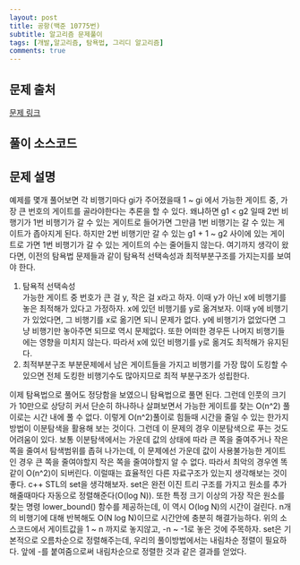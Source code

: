 ```yaml
---
layout: post
title: 공항(백준 10775번)
subtitle: 알고리즘 문제풀이
tags: [개발,알고리즘, 탐욕법, 그리디 알고리즘]
comments: true
---    
```


## 문제 출처  
<a href="https://www.acmicpc.net/problem/10775"> 문제 링크 </a>

## 풀이 소스코드  
<script src="https://gist.github.com/overflow218/84850e06efe2d3180fa05211ab5586f3.js"></script>

## 문제 설명
예제를 몇개 풀어보면 각 비행기마다 gi가 주어졌을때 1 ~ gi 에서 가능한 게이트 중, 가장 큰 번호의 게이트를 골라야한다는 추론을 할 수 있다. 왜냐하면 g1 < g2 일때 2번 비행기가 1번 비행기가 갈 수 있는 게이트로 들어가면 그만큼 1번 비행기는 갈 수 있는 게이트가 좁아지게 된다. 하지만 2번 비행기만 갈 수 있는 g1 + 1 ~ g2 사이에 있는 게이트로 가면 1번 비행기가 갈 수 있는 게이트의 수는 줄어들지 않는다. 여기까지 생각이 왔다면, 이전의 탐욕법 문제들과 같이 탐욕적 선택속성과 최적부분구조를 가지는지를 보여야 한다. 
1. 탐욕적 선택속성  
가능한 게이트 중 번호가 큰 걸 y, 작은 걸 x라고 하자. 이때 y가 아닌 x에 비행기를 놓은 최적해가 있다고 가정하자. x에 있던 비행기를 y로 옮겨보자. 이때 y에 비행기가 있었다면, 그 비행기를 x로 옮기면 되니 문제가 없다. y에 비행기가 없었다면 그냥 비행기만 놓아주면 되므로 역시 문제없다. 또한 어떠한 경우든 나머지 비행기들에는 영향을 미치지 않는다. 따라서 x에 있던 비행기를 y로 옮겨도 최적해가 유지된다. 
2. 최적부분구조
부분문제에서 남은 게이트들을 가지고 비행기를 가장 많이 도킹할 수 있으면 전체 도킹한 비행기수도 많아지므로 최적 부분구조가 성립한다.    




이제 탐욕법으로 풀어도 정당함을 보였으니 탐욕법으로 풀면 된다. 그런데 인풋의 크기가 10만으로 상당히 커서 단순히 하나하나 살펴보면서 가능한 게이트를 찾는 O(n^2) 풀이로는 시간 내에 풀 수 없다. 이렇게 O(n^2)풀이로 힘들때 시간을 줄일 수 있는 한가지 방법이 이분탐색을 활용해 보는 것이다. 그런데 이 문제의 경우 이분탐색으로 푸는 것도 어려움이 있다. 보통 이분탐색에서는 가운데 값의 상태에 따라 큰 쪽을 줄여주거나 작은 쪽을 줄여서 탐색범위를 좁혀 나가는데, 이 문제에선 가운데 값이 사용불가능한 게이트인 경우 큰 쪽을 줄여야할지 작은 쪽을 줄여야할지 알 수 없다. 따라서 최악의 경우엔 똑같이 O(n^2)이 되버린다. 이럴때는 효율적인 다른 자료구조가 있는지 생각해보는 것이 좋다. c++ STL의 set을 생각해보자. set은 완전 이진 트리 구조를 가지고 원소를 추가해줄때마다 자동으로 정렬해준다(O(log N)). 또한 특정 크기 이상의 가장 작은 원소를 찾는 명령 lower_bound() 함수를 제공하는데, 이 역시 O(log N)의 시간이 걸린다. n개의 비행기에 대해 반복해도 O(N log N)이므로 시간안에 충분히 해결가능하다. 위의 소스코드에서 게이트값을 1 ~ n 까지로 놓지않고, -n ~ -1로 놓은 것에 주목하자. set은 기본적으로 오름차순으로 정렬해주는데, 우리의 풀이방법에서는 내림차순 정렬이 필요하다. 앞에 -를 붙여줌으로써 내림차순으로 정렬한 것과 같은 결과를 얻었다.



